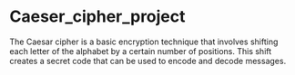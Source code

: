 # Caeser_cipher_project
 The Caesar cipher is a basic encryption technique that involves shifting each letter of the alphabet by a certain number of positions. This shift creates a secret code that can be used to encode and decode messages.
